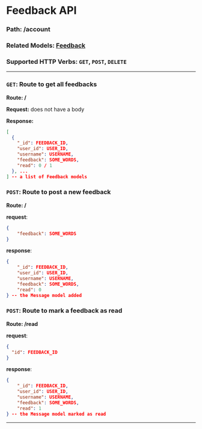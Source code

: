 # Feedback API
### Path: /account
### Related Models: [Feedback](../models/feedback.js)
### Supported HTTP Verbs: ```GET```, ```POST```, ```DELETE```
---
### ```GET```: Route to get all feedbacks
**Route: /**

**Request:** does not have a body

**Response:**
```json
[
  {
    "_id": FEEDBACK_ID,
    "user_id": USER_ID,
    "username": USERNAME,
    "feedback": SOME_WORDS,
    "read": 0 / 1
  }, ...
] -- a list of Feedback models
```

### ```POST```: Route to post a new feedback
**Route: /**

**request**:
```json
{
    "feedback": SOME_WORDS
}
```

**response**:
```json
{
    "_id": FEEDBACK_ID,
    "user_id": USER_ID,
    "username": USERNAME,
    "feedback": SOME_WORDS,
    "read": 0
} -- the Message model added
```

### ```POST```: Route to mark a feedback as read
**Route: /read**

**request**:
```json
{
  "id": FEEDBACK_ID
}
```

**response**:
```json
{
    "_id": FEEDBACK_ID,
    "user_id": USER_ID,
    "username": USERNAME,
    "feedback": SOME_WORDS,
    "read": 1
} -- the Message model marked as read
```

---
